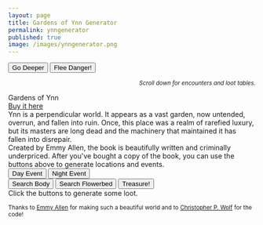 ```yaml
---
layout: page
title: Gardens of Ynn Generator
permalink: ynngenerator
published: true
image: /images/ynngenerator.png
---
```

<div class="buttonWrapper">
  <button class="btn btn-primary" onclick="goDeeper()">Go Deeper</button>
  <button class="btn btn-primary" onclick="fleeDanger()">Flee Danger!</button>
</div>
<p style="text-align: right;font-style: italic;"><small>Scroll down for encounters and loot tables.</small></p>

<div class="container generatorCard">
  <div class="row pastRecords">
    <div class="col-xl-6 col-md-12 tightSpacing h3" id="pastLocations"></div>
    <div class="col-xl-6 col-md-12 tightSpacing h3" id="pastDetails"><a href="https://www.drivethrurpg.com/product/237544/The-Gardens-Of-Ynn"></a></div>
  </div>
  <div class="row">
    <div class="col-xl-6 col-md-12 tightSpacing h2" id="locationTitle">Gardens of Ynn</div>
    <div class="col-xl-6 col-md-12 tightSpacing h2" id="detailTitle"><a href="https://www.drivethrurpg.com/product/237544/The-Gardens-Of-Ynn">Buy it here</a></div>
  </div>
  <div class="row">
    <div id="locationDesc" class="col-xl-6 col-md-12" style="border-right: 1px solid var(--border-color);">
    Ynn is a perpendicular world. It appears as a vast garden, now untended, overrun, and fallen into ruin. Once, this place was a realm of rarefied luxury, but its masters are long dead and the machinery that maintained it has fallen into disrepair.
    </div>
    <div id="detailDesc" class="col-xl-6 col-md-12">
    Created by Emmy Allen, the book is beautifully written and criminally underpriced. After you've bought a copy of the book, you can use the buttons above to generate locations and events.
    </div>
	</div>
</div>

<div class="buttonWrapper">
  <button class="btn btn-primary" onclick="dayEvent()">Day Event</button>
  <button class="btn btn-primary" onclick="nightEvent()">Night Event</button>
</div>

<div class="container generatorCard">
  <div class="row" id="eventText">
	</div>
</div>

<div class="buttonWrapper">
  <button class="btn btn-primary" onclick="searchBody()">Search Body</button>
  <button class="btn btn-primary" onclick="searchFlowerbed()">Search Flowerbed</button>
  <button class="btn btn-primary" onclick="treasure()">Treasure!</button>
</div>

<div class="container generatorCard">
  <div class="row">
    <div class="col tightSpacing h3" id="generatorTitle">Click the buttons to generate some loot.</div>
  </div>
</div>

<small>Thanks to <a href="https://www.patreon.com/EmmyCavegirlAllen/overview/">Emmy Allen</a> for making such a beautiful world and to <a href="http://chrispwolf.com/">Christopher P. Wolf</a> for the code!</small>

<script>
var currentLayer = -1;
var ynn;

var xmlhttp = new XMLHttpRequest();
xmlhttp.onreadystatechange = function() {
  if (this.readyState == 4 && this.status == 200) {
    ynn = JSON.parse(this.responseText);
  }
};
xmlhttp.open("GET", "ynn.json", true);
xmlhttp.send();

function goDeeper() {
//Add to the list of past locations
document.getElementById("pastLocations").innerHTML = document.getElementById("pastLocations").innerHTML + document.getElementById("locationTitle").innerHTML + "<br>";

document.getElementById("pastDetails").innerHTML = document.getElementById("pastDetails").innerHTML + document.getElementById("detailTitle").innerHTML + "<br>";

//increase to the next Layer
currentLayer++;
var nextLocation = Math.floor(Math.random() * 20) + currentLayer;
var nextDetail = Math.floor(Math.random() * 20) + currentLayer;

document.getElementById("locationTitle").innerHTML = currentLayer + ". " + ynn.locations[currentLayer].title + " <small>pg " + ynn.locations[currentLayer].page + "</small>";

document.getElementById("detailTitle").innerHTML = currentLayer + ". " + ynn.details[currentLayer].title + " <small>pg " + ynn.details[currentLayer].page + "</small>";

document.getElementById("locationDesc").innerHTML = ynn.locations[currentLayer].description;
document.getElementById("detailDesc").innerHTML = ynn.details[currentLayer].description;
}

function dayEvent() {
  var nextEvent = Math.floor(Math.random()*ynn.events.length);
  var eventDescription = ynn.events[nextEvent].description;
  var encounters = "";

  for (i = 0; i < ynn.events[nextEvent].encounters; i++) {
    var nextEncounter = ynn.dayEncounters[Math.floor(Math.random()*ynn.dayEncounters.length)];

    encounters = "<hr class=\"tightSpacing\"><strong>" + encounters + 
    nextEncounter.title + " <small>pg " +  nextEncounter.page + "</small><br>" +
    nextEncounter.description + "<br><i>" + nextEncounter.stats + "</i>";
  }

  document.getElementById("eventText").innerHTML = eventDescription + encounters;
}

</script>